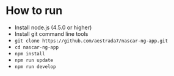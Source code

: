 # How to run

* Install node.js (4.5.0 or higher)
* Install git command line tools
* `git clone https://github.com/aestrada7/nascar-ng-app.git`
* `cd nascar-ng-app`
* `npm install`
* `npm run update`
* `npm run develop`